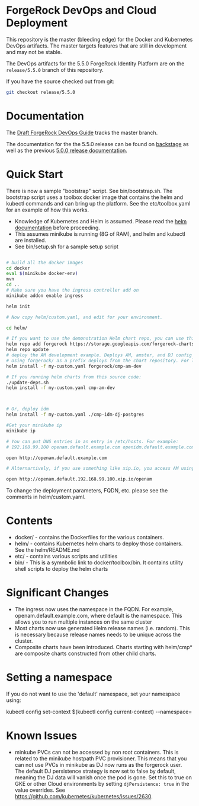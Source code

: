 # ForgeRock DevOps and Cloud Deployment 

This repository is the master (bleeding edge) for the Docker and Kubernetes DevOps artifacts. The master targets
features that are still in development and may not be stable.

The DevOps artifacts for the 5.5.0 ForgeRock Identity Platform are on the `release/5.5.0` branch of this repository.

If you have the source checked out from git:

```bash
git checkout release/5.5.0 
```


# Documentation 

The [Draft ForgeRock DevOps Guide](https://ea.forgerock.com/docs/platform/doc/backstage/devops-guide/index.html)
tracks the master branch.

The documentation for the the 5.5.0 release can be found on 
[backstage](https://backstage.forgerock.com/docs/platform/5.5/devops-guide)
as well as the previous [5.0.0 release documentation](https://backstage.forgerock.com/docs/platform/5/devops-guide).


# Quick Start

There is now a sample "bootstrap" script. See bin/bootstrap.sh. The bootstrap
script uses a toolbox docker image that contains the helm and kubectl commands and can bring up the
platform. See the etc/toolbox.yaml for an example of how this works.


* Knowledge of Kubernetes and Helm is assumed. Please read 
the [helm documentation](https://github.com/kubernetes/helm/blob/master/docs/index.md) before proceeding.
* This assumes minikube is running (8G of RAM), and helm and kubectl are installed. 
* See bin/setup.sh for a sample setup script

```sh

# build all the docker images
cd docker
eval $(minikube docker-env)
mvn
cd ..
# Make sure you have the ingress controller add on
minikube addon enable ingress

helm init

# Now copy helm/custom.yaml, and edit for your environment. 

cd helm/

# If you want to use the demonstration Helm chart repo, you can use this:
helm repo add forgerock https://storage.googleapis.com/forgerock-charts/
helm repo update
# deploy the AM development example. Deploys AM, amster, and DJ config store.
# Using forgerock/ as a prefix deploys from the chart repository. For local development use the folder ./cmp-am-dev
helm install -f my-custom.yaml forgerock/cmp-am-dev 

# If you running helm charts from this source code:
./update-deps.sh   
helm install -f my-custom.yaml cmp-am-dev



# Or, deploy idm 
helm install -f my-custom.yaml ./cmp-idm-dj-postgres

#Get your minikube ip
minikube ip

# You can put DNS entries in an entry in /etc/hosts. For example:
# 192.168.99.100 openam.default.example.com openidm.default.example.com openig.default.example.com

open http://openam.default.example.com

# Alternartively, if you use something like xip.io, you access AM using the minikube IP:

open http://openam.default.192.168.99.100.xip.io/openam


```

To change the deployment parameters, FQDN, etc. please see the comments in helm/custom.yaml.


# Contents 

* docker/ -  contains the Dockerfiles for the various containers. 
* helm/ - contains Kubernetes helm charts to deploy those containers. See the helm/README.md
* etc/ - contains various scripts and utilities
* bin/  - This is a symnbolic link to docker/toolbox/bin. It contains utility shell scripts to deploy the helm charts

# Significant Changes

* The ingress now uses the namespace in the FQDN. For example, openam.default.example.com, where default
is the namespace. This allows you to run multiple instances on the same cluster
* Most charts now use generated Helm release names (i.e. random). This is necessary because 
release names needs to be unique across the cluster.
* Composite charts have been introduced. Charts starting with helm/cmp* are composite charts constructed from
other child charts.

# Setting a namespace

If you do not want to use the 'default' namespace, set your namespace using:

kubectl config set-context $(kubectl config current-context) --namespace=<insert-namespace-name-here>


# Known Issues

* minkube PVCs can not be accessed by non root containers. This is related to the minikube hostpath PVC provisioner.
This means that you can not use PVCs in minikube as DJ now runs as the forgerock user. The default DJ persistence
strategy is now set to false by default, meaning the DJ data will vanish once the pod is gone. 
Set this to true on GKE or other Cloud environments by setting `djPersistence: true` in the value overrides.
See https://github.com/kubernetes/kubernetes/issues/2630.
